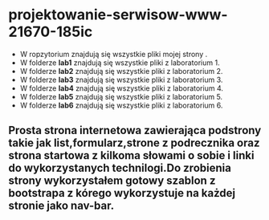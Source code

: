  # projektowanie-serwisow-www-21670-185ic
 - W ropzytorium znajdują się wszystkie pliki mojej strony .
 - W folderze **lab1** znajdują się wszystkie pliki z laboratorium 1.
 - W folderze **lab2** znajdują się wszystkie pliki z laboratorium 2.
 - W folderze **lab3** znajdują się wszystkie pliki z laboratorium 3.
 - W folderze **lab4** znajdują się wszystkie pliki z laboratorium 4.
 - W folderze **lab5** znajdują się wszystkie pliki z laboratorium 5.
 - W folderze **lab6** znajdują się wszystkie pliki z laboratorium 6.
<h2>Prosta strona internetowa zawierająca podstrony takie jak list,formularz,strone z podrecznika oraz strona startowa z kilkoma słowami o sobie i linki do wykorzystanych technilogi.Do zrobienia strony wykorzystałem gotowy szablon z bootstrapa z kórego wykorzystuje na każdej stronie jako nav-bar.</h2>



